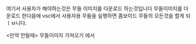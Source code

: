 여기서 사용자가 해야하는것은 무들 이미지를 다운로드 하는것입니다
무들이미지를 다운로드 한다음에 vsc에서 사용자용 무들을 실행하면 좀보이드 무들의 모든것을 할게 되ㅣㅂ니다.




<만약 안될때>
무들이미지 가져오기 에서
